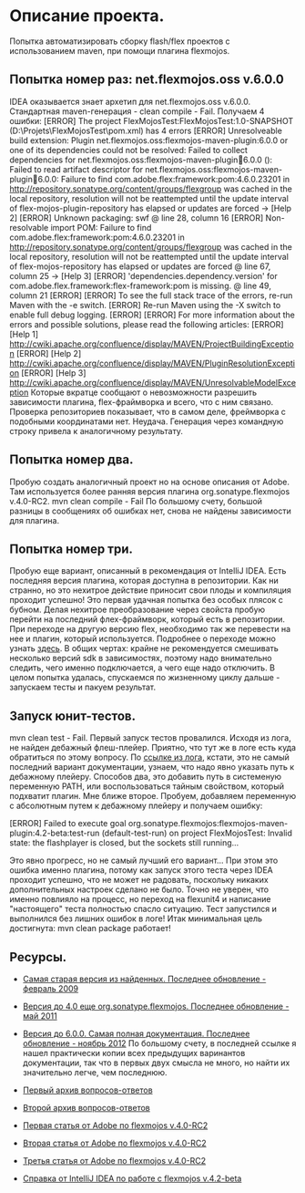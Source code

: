 # Описание проекта.
Попытка автоматизировать сборку flash/flex проектов с использованием maven,
при помощи плагина flexmojos.

## Попытка номер раз: net.flexmojos.oss v.6.0.0
IDEA оказывается знает архетип для net.flexmojos.oss v.6.0.0. Стандартная maven-генерация - clean compile - Fail.
Получаем 4 ошибки:
[ERROR]   The project FlexMojosTest:FlexMojosTest:1.0-SNAPSHOT (D:\Projets\FlexMojosTest\pom.xml) has 4 errors
[ERROR]     Unresolveable build extension: Plugin net.flexmojos.oss:flexmojos-maven-plugin:6.0.0 or one of its dependencies could not be resolved: Failed to collect dependencies for net.flexmojos.oss:flexmojos-maven-plugin:jar:6.0.0 (): Failed to read artifact descriptor for net.flexmojos.oss:flexmojos-maven-plugin:jar:6.0.0: Failure to find com.adobe.flex:framework:pom:4.6.0.23201 in http://repository.sonatype.org/content/groups/flexgroup was cached in the local repository, resolution will not be reattempted until the update interval of flex-mojos-plugin-repository has elapsed or updates are forced -> [Help 2]
[ERROR]     Unknown packaging: swf @ line 28, column 16
[ERROR]     Non-resolvable import POM: Failure to find com.adobe.flex:framework:pom:4.6.0.23201 in http://repository.sonatype.org/content/groups/flexgroup was cached in the local repository, resolution will not be reattempted until the update interval of flex-mojos-repository has elapsed or updates are forced @ line 67, column 25 -> [Help 3]
[ERROR]     'dependencies.dependency.version' for com.adobe.flex.framework:flex-framework:pom is missing. @ line 49, column 21
[ERROR]
[ERROR] To see the full stack trace of the errors, re-run Maven with the -e switch.
[ERROR] Re-run Maven using the -X switch to enable full debug logging.
[ERROR]
[ERROR] For more information about the errors and possible solutions, please read the following articles:
[ERROR] [Help 1] http://cwiki.apache.org/confluence/display/MAVEN/ProjectBuildingException
[ERROR] [Help 2] http://cwiki.apache.org/confluence/display/MAVEN/PluginResolutionException
[ERROR] [Help 3] http://cwiki.apache.org/confluence/display/MAVEN/UnresolvableModelException
Которые вкратце сообщают о невозможности разрешить зависимости плагина, flex-фраймворка и всего, что с ним связано.
Проверка репозиториев показывает, что в самом деле, фреймворка с подобными координатами нет.
Неудача. Генерация через командную строку привела к аналогичному результату.

## Попытка номер два.
Пробую создать аналогичный проект но на основе описания от Adobe. Там используется более ранняя версия
плагина org.sonatype.flexmojos v.4.0-RC2.
mvn clean compile - Fail
По большому счету, большой разницы в сообщениях об ошибках нет, снова не найдены зависимости для плагина.

## Попытка номер три.
Пробую еще вариант, описанный в рекомендация от IntelliJ IDEA. Есть последняя версия плагина, которая доступна в репозитории.
Как ни странно, но это нехитрое действие приносит свои плоды и компиляция проходит успешно! Это первая удачная попытка
без особых плясок с бубном.
Делая нехитрое преобразование через свойста пробую перейти на последний флех-фраймворк, который есть в репозитории.
При переходе на другую версию flex, необходимо так же перевести на нее и плагин, который используется. Подробнее о переходе
можно узнать [здесь](https://flexmojos.atlassian.net/wiki/display/FLEXMOJOS/Specify+the+Flash+Player+Target+Version).
В общих чертах: крайне не рекомендуется смешивать несколько версий sdk в зависимостях, поэтому надо внимательно следить,
чего именно подключается, а чего еще надо отключить.
В целом попытка удалась, спускаемся по жизненному циклу дальше - запускаем тесты и пакуем результат.

## Запуск юнит-тестов.
mvn clean test - Fail.
Первый запуск тестов провалился. Исходя из лога, не найден дебажный флеш-плейер. Приятно, что тут же в логе
есть куда обратиться по этому вопросу. По [ссылке из лога](https://docs.sonatype.org/display/FLEXMOJOS/Running+unit+tests),
кстати, это не самый последний вариант документации, узнаем, что надо явно указать путь к дебажному плейеру.
Способов два, это добавить путь в системеную переменную PATH, или воспользоваться тайным свойством, который подхватит
плагин. Мне ближе второе. Пробуем, добавляем переменную с абсолютным путем к дебажному плейеру и получаем ошибку:

[ERROR] Failed to execute goal org.sonatype.flexmojos:flexmojos-maven-plugin:4.2-beta:test-run (default-test-run) on project FlexMojosTest: Invalid state: the flashplayer is closed, but the sockets still running...

Это явно прогресс, но не самый лучший его вариант...
При этом это ошибка именно плагина, потому как запуск этого теста через IDEA проходит успешно, что не может не радовать,
поскольку никаких дополнительных настроек сделано не было. Точно не уверен, что именно повлияло на процесс, но переход
на flexunit4 и написание "настоящего" теста полностью спасло ситуацию. Тест запустился и выполнился без лишних ошибок в логе!
Итак минимальная цель достигнута: mvn clean package работает!

## Ресурсы.
- [Самая старая версия из найденных. Последнее обновление - февраль 2009](http://code.google.com/p/flex-mojos/)
- [Версия до 4.0 еще org.sonatype.flexmojos. Последнее обновление - май 2011](https://docs.sonatype.org/display/FLEXMOJOS/Home)
- [Версия до 6.0.0. Самая полная документация. Последнее обновление - ноябрь 2012](https://flexmojos.atlassian.net/wiki/display/FLEXMOJOS/Home)
По большому счету, в последней ссылке я нашел практически копии всех предыдущих варинантов документации, так что
в первых двух смысла не много, но найти их значительно легче, чем последнюю.

- [Первый архив вопросов-ответов](http://www.mail-archive.com/flex-mojos@googlegroups.com/)
- [Второй архив вопросов-ответов](http://osdir.com/ml/flex-mojos)

- [Первая статья от Adobe по flexmojos v.4.0-RC2](http://www.adobe.com/devnet/flex/articles/flex-maven-flexmojos-pt1.html)
- [Вторая статья от Adobe по flexmojos v.4.0-RC2](http://www.adobe.com/devnet/flex/articles/flex-maven-flexmojos-pt2.html)
- [Третья статья от Adobe по flexmojos v.4.0-RC2](http://www.adobe.com/devnet/flex/articles/flex-maven-flexmojos-pt3.html)

- [Справка от IntelliJ IDEA по работе с flexmojos v.4.2-beta](http://wiki.jetbrains.net/intellij/Working_with_Flexmojos_projects_in_IntelliJ_IDEA)

